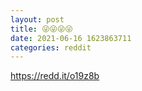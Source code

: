 ```yaml
--- 
layout: post 
title: 😜😜😜😜 
date: 2021-06-16 1623863711 
categories: reddit 
--- 
```

https://redd.it/o19z8b